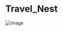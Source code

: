 # Travel_Nest
![image](https://github.com/user-attachments/assets/7f8fa5e0-d086-4245-9141-9fb7abd12b65)
